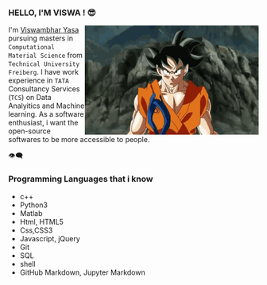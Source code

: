 ### HELLO, I'M VISWA ! :sunglasses:

<img align="right" src="https://github.com/viswambhar-yasa/Viswambhar-yasa/raw/master/giphy.gif"  width="350" height="220"/>

I'm [Viswambhar Yasa](https://github.com/viswambhar-yasa) pursuing masters in `Computational Material Science` from `Technical University Freiberg`. I have work experience in `TATA` Consultancy Services (`TCS`) on Data Analyitics and Machine learning. As a software enthusiast, i want the open-source softwares to be more accessible to people. 

<!--
**viswambhar-yasa/viswambhar-yasa** is a ✨ _special_ ✨ repository because its `README.md` (this file) appears on your GitHub profile.

Here are some ideas to get you started:
 
- 🔭 I’m currently working on ...
- 🌱 I’m currently learning ...
- 👯 I’m looking to collaborate on ...
- 🤔 I’m looking for help with ...
- 💬 Ask me about ...
- 📫 How to reach me: ...
- 😄 Pronouns: ...
- ⚡ Fun fact: ...
-->


:eye_speech_bubble:
### Programming Languages that i know
- c++
- Python3
- Matlab
- Html, HTML5
- Css,CSS3
- Javascript, jQuery
- Git
- SQL
- shell
- GitHub Markdown, Jupyter Markdown
